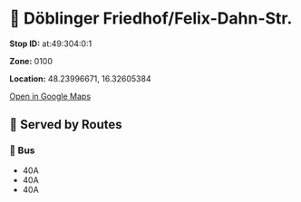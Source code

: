 # 🚉 Döblinger Friedhof/Felix-Dahn-Str.


**Stop ID:** at:49:304:0:1

**Zone:** 0100

**Location:** 48.23996671, 16.32605384

[Open in Google Maps](https://www.google.com/maps?q=48.23996671,16.32605384)

## 🚆 Served by Routes

### 🚌 Bus
- 40A
- 40A
- 40A